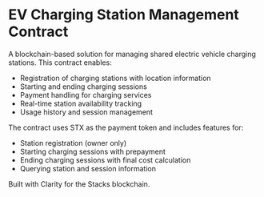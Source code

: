 # EV Charging Station Management Contract

A blockchain-based solution for managing shared electric vehicle charging stations. This contract enables:

- Registration of charging stations with location information
- Starting and ending charging sessions
- Payment handling for charging services
- Real-time station availability tracking
- Usage history and session management

The contract uses STX as the payment token and includes features for:
- Station registration (owner only)
- Starting charging sessions with prepayment
- Ending charging sessions with final cost calculation
- Querying station and session information

Built with Clarity for the Stacks blockchain.

